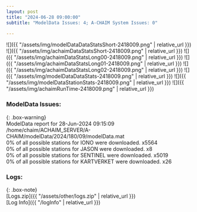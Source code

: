 ```yaml
---
layout: post
title: "2024-06-28 09:00:00"
subtitle: "ModelData Issues: 4; A-CHAIM System Issues: 0"

---
```


![]({{ "/assets/img/modelDataDataStatsShort-2418009.png" | relative_url }})
![]({{ "/assets/img/achaimDataStatsShort-2418009.png" | relative_url }})
![]({{ "/assets/img/achaimDataStatsLong00-2418009.png" | relative_url }})
![]({{ "/assets/img/achaimDataStatsLong01-2418009.png" | relative_url }})
![]({{ "/assets/img/achaimDataStatsLong02-2418009.png" | relative_url }})
![]({{ "/assets/img/modelDataDataStats-2418009.png" | relative_url }})
![]({{ "/assets/img/modelDataStationStats-2418009.png" | relative_url }})
![]({{ "/assets/img/achaimRunTime-2418009.png" | relative_url }})


### ModelData Issues:  
  
{: .box-warning}  
 ModelData report for 28-Jun-2024 09:15:09   
 /home/chaim/ACHAIM_SERVER/A-CHAIM/modelData/2024/180/09/modelData.mat   
 0% of all possible stations for IONO were downloaded. x5564   
 0% of all possible stations for JASON were downloaded. x8   
 0% of all possible stations for SENTINEL were downloaded. x5019   
 0% of all possible stations for KARTVERKET were downloaded. x26   
  


### Logs:  
  
{: .box-note}  
[Logs.zip]({{ "/assets/other/logs.zip" | relative_url }})  
[Log Info]({{ "/logInfo" | relative_url }})  
